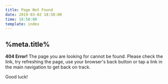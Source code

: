 ```yaml
---
title: Page Not Found
date: 2019-03-02 18:58:00
time: 18:58:00
template: index
---
```


## %meta.title%

**404 Error!**
The page you are looking for cannot be found. Please check the link, try refreshing the page, use your browser's back button or tap a link in the main navigation to get back on track.

Good luck!
